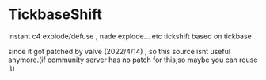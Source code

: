# TickbaseShift
instant c4 explode/defuse , nade explode... etc tickshift based on tickbase

since it got patched by valve (2022/4/14) , so this source isnt useful anymore.(if community server has no patch for this,so maybe you can reuse it)
